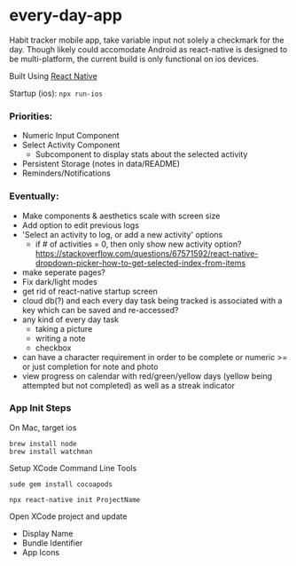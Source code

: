 # every-day-app

Habit tracker mobile app, take variable input not solely a checkmark for the day.
Though likely could accomodate Android as react-native is designed to be multi-platform, the current build is only functional on ios devices. 

Built Using [React Native](https://reactnative.dev) 

Startup (ios):  `npx run-ios`

### Priorities:
- Numeric Input Component
- Select Activity Component
  - Subcomponent to display stats about the selected activity
- Persistent Storage (notes in data/README)
- Reminders/Notifications


### Eventually:
- Make components & aesthetics scale with screen size
- Add option to edit previous logs 
- 'Select an activity to log, or add a new activity' options
  - if # of activities = 0, then only show new activity option?
    https://stackoverflow.com/questions/67571592/react-native-dropdown-picker-how-to-get-selected-index-from-items
- make seperate pages?
- Fix dark/light modes
- get rid of react-native startup screen
- cloud db(?) and each every day task being tracked is associated with a key which can be saved and re-accessed?
- any kind of every day task
  - taking a picture
  - writing a note
  - checkbox 
- can have a character requirement in order to be complete or numeric >= or just completion for note and photo
- view progress on calendar with red/green/yellow days (yellow being attempted but not completed) as well as a streak indicator


### App Init Steps
On Mac, target ios

```
brew install node
brew install watchman
```
Setup XCode Command Line Tools

`sude gem install cocoapods`

`npx react-native init ProjectName`

Open XCode project and update
- Display Name
- Bundle Identifier
- App Icons

